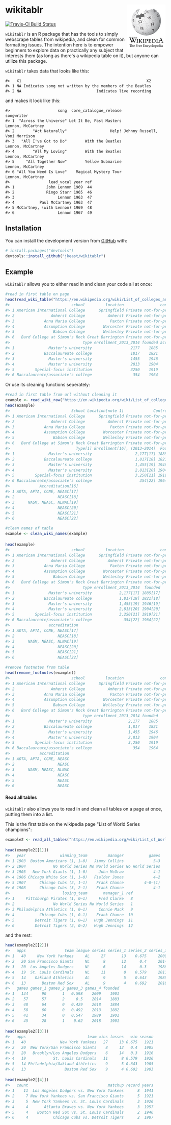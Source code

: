 
<!-- README.md is generated from README.Rmd. Please edit that file -->
wikitablr <img src="man/figures/image/800px-Wikipedia-logo-v2-en.svg.png" align="right" height=140/>
====================================================================================================

<!-- badges: start -->
[![Travis-CI Build Status](https://travis-ci.org/jkeast/wikitablr.svg?branch=master)](https://travis-ci.org/jkeast/wikitablr) <!-- badges: end -->

`wikitablr` is an R package that has the tools to simply webscrape tables from wikipedia, and clean for common formatting issues. The intention here is to empower beginners to explore data on practically any subject that interests them (as long as there's a wikipedia table on it), but anyone can utilize this package.

`wikitablr` takes data that looks like this:

    #>   X1                                                       X2
    #> 1 NA Indicates song not written by the members of the Beatles
    #> 2 NA                                 Indicates live recording

and makes it look like this:

    #>                     song  core_catalogue_release                    songwriter
    #> 1  "Across the Universe" Let It Be, Past Masters             Lennon, McCartney
    #> 2        "Act Naturally"                   Help! Johnny Russell, Voni Morrison
    #> 3   "All I've Got to Do"        With the Beatles             Lennon, McCartney
    #> 4        "All My Loving"        With the Beatles             Lennon, McCartney
    #> 5     "All Together Now"        Yellow Submarine             Lennon, McCartney
    #> 6 "All You Need Is Love"    Magical Mystery Tour             Lennon, McCartney
    #>                 lead_vocal year ref
    #> 1              John Lennon 1969  44
    #> 2              Ringo Starr 1965  46
    #> 3                   Lennon 1963  47
    #> 4           Paul McCartney 1963  47
    #> 5 McCartney, (with Lennon) 1969  48
    #> 6                   Lennon 1967  49

Installation
------------

You can install the development version from [GitHub](https://github.com/) with:

``` r
# install.packages("devtools")
devtools::install_github("jkeast/wikitablr")
```

Example
-------

`wikitablr` allows you to either read in and clean your code all at once:

``` r
#read in first table on page
head(read_wiki_table("https://en.wikipedia.org/wiki/List_of_colleges_and_universities_in_Massachusetts"))
#>                           school         location                control
#> 1 American International College      Springfield Private not-for-profit
#> 2                Amherst College          Amherst Private not-for-profit
#> 3             Anna Maria College           Paxton Private not-for-profit
#> 4             Assumption College        Worcester Private not-for-profit
#> 5                 Babson College        Wellesley Private not-for-profit
#> 6   Bard College at Simon's Rock Great Barrington Private not-for-profit
#>                                type enrollment_2013_2014 founded accreditation
#> 1               Master's university                 2177    1885            17
#> 2             Baccalaureate college                 1817    1821            18
#> 3               Master's university                 1455    1946            19
#> 4               Master's university                 2813    1904            20
#> 5         Special-focus institution                 3250    1919            21
#> 6 Baccalaureate/associate's college                  354    1964            22
```

Or use its cleaning functions seperately:

``` r
#read in first table from url without cleaning it
example <- read_wiki_raw("https://en.wikipedia.org/wiki/List_of_colleges_and_universities_in_Massachusetts")
head(example)
#>                           School Location[note 1]             Control[1]
#> 1 American International College      Springfield Private not-for-profit
#> 2                Amherst College          Amherst Private not-for-profit
#> 3             Anna Maria College           Paxton Private not-for-profit
#> 4             Assumption College        Worcester Private not-for-profit
#> 5                 Babson College        Wellesley Private not-for-profit
#> 6   Bard College at Simon's Rock Great Barrington Private not-for-profit
#>                             Type[1] Enrollment[16], (2013–2014)  Founded
#> 1               Master's university                   2,177[17] 1885[17]
#> 2             Baccalaureate college                   1,817[18] 1821[18]
#> 3               Master's university                   1,455[19] 1946[19]
#> 4               Master's university                   2,813[20] 1904[20]
#> 5         Special-focus institution                   3,250[21] 1919[21]
#> 6 Baccalaureate/associate's college                     354[22] 1964[22]
#>             Accreditation[16]
#> 1 AOTA, APTA, CCNE, NEASC[17]
#> 2                   NEASC[18]
#> 3      NASM, NEASC, NLNAC[19]
#> 4                   NEASC[20]
#> 5                   NEASC[21]
#> 6                   NEASC[22]
```

``` r
#clean names of table
example <- clean_wiki_names(example)

head(example)
#>                           school         location                control
#> 1 American International College      Springfield Private not-for-profit
#> 2                Amherst College          Amherst Private not-for-profit
#> 3             Anna Maria College           Paxton Private not-for-profit
#> 4             Assumption College        Worcester Private not-for-profit
#> 5                 Babson College        Wellesley Private not-for-profit
#> 6   Bard College at Simon's Rock Great Barrington Private not-for-profit
#>                                type enrollment_2013_2014  founded
#> 1               Master's university            2,177[17] 1885[17]
#> 2             Baccalaureate college            1,817[18] 1821[18]
#> 3               Master's university            1,455[19] 1946[19]
#> 4               Master's university            2,813[20] 1904[20]
#> 5         Special-focus institution            3,250[21] 1919[21]
#> 6 Baccalaureate/associate's college              354[22] 1964[22]
#>                 accreditation
#> 1 AOTA, APTA, CCNE, NEASC[17]
#> 2                   NEASC[18]
#> 3      NASM, NEASC, NLNAC[19]
#> 4                   NEASC[20]
#> 5                   NEASC[21]
#> 6                   NEASC[22]
```

``` r
#remove footnotes from table
head(remove_footnotes(example))
#>                           school         location                control
#> 1 American International College      Springfield Private not-for-profit
#> 2                Amherst College          Amherst Private not-for-profit
#> 3             Anna Maria College           Paxton Private not-for-profit
#> 4             Assumption College        Worcester Private not-for-profit
#> 5                 Babson College        Wellesley Private not-for-profit
#> 6   Bard College at Simon's Rock Great Barrington Private not-for-profit
#>                                type enrollment_2013_2014 founded
#> 1               Master's university                2,177    1885
#> 2             Baccalaureate college                1,817    1821
#> 3               Master's university                1,455    1946
#> 4               Master's university                2,813    1904
#> 5         Special-focus institution                3,250    1919
#> 6 Baccalaureate/associate's college                  354    1964
#>             accreditation
#> 1 AOTA, APTA, CCNE, NEASC
#> 2                   NEASC
#> 3      NASM, NEASC, NLNAC
#> 4                   NEASC
#> 5                   NEASC
#> 6                   NEASC
```

#### Read all tables

`wikitablr` also allows you to read in and clean all tables on a page at once, putting them into a list.

This is the first table on the wikipedia page "List of World Series champions":

``` r
example2 <- read_all_tables("https://en.wikipedia.org/wiki/List_of_World_Series_champions")

head(example2[[1]])
#>   year               winning_team         manager           games
#> 1 1903  Boston Americans (1, 1–0)   Jimmy Collins             5–3
#> 2 1904            No World Series No World Series No World Series
#> 3 1905   New York Giants (1, 1–0)     John McGraw             4–1
#> 4 1906 Chicago White Sox (1, 1–0)   Fielder Jones             4–2
#> 5 1907      Chicago Cubs (2, 1–1)    Frank Chance         4–0–(1)
#> 6 1908      Chicago Cubs (3, 2–1)    Frank Chance             4–1
#>                       losing_team       manager_1 ref
#> 1     Pittsburgh Pirates (1, 0–1)     Fred Clarke   8
#> 2                 No World Series No World Series   1
#> 3 Philadelphia Athletics (1, 0–1)     Connie Mack   9
#> 4           Chicago Cubs (1, 0–1)    Frank Chance  10
#> 5         Detroit Tigers (1, 0–1)   Hugh Jennings  11
#> 6         Detroit Tigers (2, 0–2)   Hugh Jennings  12
```

and the rest:

``` r
head(example2[[2]])
#>   apps                 team league series series_1 series_2 series_3 series_4
#> 1   40     New York Yankees     AL     27       13    0.675     2009     2009
#> 2   20 San Francisco Giants     NL      8       12      0.4     2014     2014
#> 3   20  Los Angeles Dodgers     NL      6       14      0.3     1988     2018
#> 4   19  St. Louis Cardinals     NL     11        8    0.579     2011     2013
#> 5   14    Oakland Athletics     AL      9        5    0.643     1989     1990
#> 6   13       Boston Red Sox     AL      9        4    0.692     2018     2018
#>   games games_1 games_2 games_3 games_4 founded
#> 1   134      90       1   0.598    2009    1901
#> 2    57      57       2     0.5    2014    1883
#> 3    48      64       0   0.429    2018    1884
#> 4    58      60       0   0.492    2013    1882
#> 5    41      34       0   0.547    1989    1901
#> 6    45      28       1    0.62    2018    1901

head(example2[[3]])
#>   apps                           team wins losses   win season
#> 1   40               New York Yankees   27     13 0.675   1921
#> 2   20  New York/San Francisco Giants    8     12   0.4   1905
#> 3   20   Brooklyn/Los Angeles Dodgers    6     14   0.3   1916
#> 4   19            St. Louis Cardinals   11      8 0.579   1926
#> 5   14 Philadelphia/Oakland Athletics    9      5 0.643   1905
#> 6   13                 Boston Red Sox    9      4 0.692   1903

head(example2[[4]])
#>   count                                   matchup record years
#> 1    11  Los Angeles Dodgers vs. New York Yankees      8  1941
#> 2     7 New York Yankees vs. San Francisco Giants      5  1921
#> 3     5  New York Yankees vs. St. Louis Cardinals      3  1926
#> 4     4       Atlanta Braves vs. New York Yankees      3  1957
#> 5     4    Boston Red Sox vs. St. Louis Cardinals      2  1946
#> 6     4           Chicago Cubs vs. Detroit Tigers      2  1907
```
